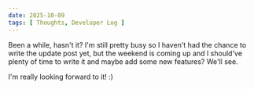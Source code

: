 ```yaml
---
date: 2025-10-09
tags: [ Thoughts, Developer Log ]
---
```


Been a while, hasn't it? I'm still pretty busy so I haven't had the chance to write the update post yet, but the weekend is coming up and I should've plenty of time to write it and maybe add some new features? We'll see.

I'm really looking forward to it! :)